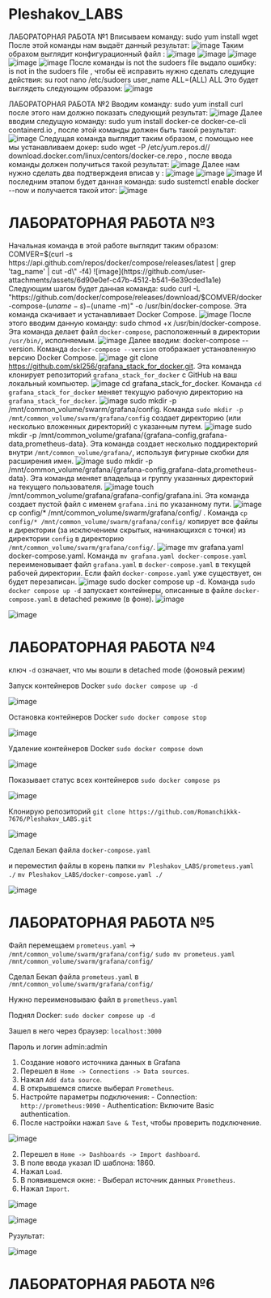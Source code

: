 # Pleshakov_LABS
ЛАБОРАТОРНАЯ РАБОТА №1
Вписываем команду: sudo yum install wget
После этой команды нам выдаёт данный результат: ![image](https://github.com/user-attachments/assets/cbce68f3-ab86-43de-ba8e-9ae198713fc8)
Таким обрахом выглядит конфигурационный файл : ![image](https://github.com/user-attachments/assets/823cb8e7-9dd9-414c-94fd-f648e658aaa6)  ![image](https://github.com/user-attachments/assets/2f773f46-0856-48a6-9483-97e952588a46)
![image](https://github.com/user-attachments/assets/4a29581b-1b58-4a9e-8f1e-c82247c320d8)  ![image](https://github.com/user-attachments/assets/f41fb20b-52e2-4b49-a380-039b079d2812)  ![image](https://github.com/user-attachments/assets/312f6e86-201c-4231-b618-c9b554d37bc2)
После команды is not the sudoers file выдало ошибку: is not in the sudoers file , чтобы её исправить нужно сделать следущие действия: 
su root 
nano /etc/sudoers
user_name ALL=(ALL)  ALL
Это будет выглядеть следующим образом: ![image](https://github.com/user-attachments/assets/87e82803-eb44-4507-a357-59e6404253f4)

ЛАБОРАТОРНАЯ РАБОТА №2
Вводим команду: sudo yum install curl после этого нам должно показать следующий результат: ![image](https://github.com/user-attachments/assets/d521358c-0019-47d2-8dc8-b84cc2e8e53c)
Далее вводим следущую команду: sudo yum install docker-ce docker-ce-cli containerd.io , после этой команды должен быть такой результат: ![image](https://github.com/user-attachments/assets/a172622a-2118-40ac-b81c-1818b16aa194)
Следущая команда выглядит таким образом, с помощью нее мы устанавливаем докер: sudo wget -P /etc/yum.repos.d// download.docker.com/linux/centors/docker-ce.repo , после ввода команды должен получиться такой результат: ![image](https://github.com/user-attachments/assets/a075d0ff-c468-4a37-9337-d2de4b6d6780)
Далее нам нужно сделать два подтверждеия вписав y : ![image](https://github.com/user-attachments/assets/9e81c2dd-9d7f-4e15-bb78-c3c462076fc4)  ![image](https://github.com/user-attachments/assets/097da198-315a-4803-b965-51cda814b33a)
![image](https://github.com/user-attachments/assets/a74d3215-128f-473c-a8de-0273f660a089)
И последним этапом будет данная команда: sudo sustemctl enable docker --now и получается такой итог: ![image](https://github.com/user-attachments/assets/edb3bb69-ce7c-4cd8-9c32-6a443aa74203)

# ЛАБОРАТОРНАЯ РАБОТА №3
Начальная команда в этой работе выглядит таким образом: COMVER=$(curl -s https://api.github.com/repos/docker/compose/releases/latest | grep 'tag_name' | cut -d\" -f4)
![image](https://github.com/user-attachments/assets/6d90e0ef-c47b-4512-b541-6e39cded1a1e)
Следующим шагом будет данная команда: sudo curl -L "https://github.com/docker/compose/releases/download/$COMVER/docker-compose-$(uname -s)-$(uname -m)" -o /usr/bin/docker-compose. Эта команда скачивает и устанавливает Docker Compose.
![image](https://github.com/user-attachments/assets/15d11908-38ed-4397-9287-be36f449a39c)
После этого вводим данную команду: sudo chmod +x /usr/bin/docker-compose. Эта команда делает файл `docker-compose`, расположенный в директории `/usr/bin/`, исполняемым.
![image](https://github.com/user-attachments/assets/e817e4b6-d1d0-473b-828d-3c1f711cb932)
Далее вводим: docker-compose --version. Команда `docker-compose --version` отображает установленную версию Docker Compose.
![image](https://github.com/user-attachments/assets/342e0675-be83-4b9f-a41f-ac3747484fa0)
git clone https://github.com/skl256/grafana_stack_for_docker.git. Эта команда клонирует репозиторий `grafana_stack_for_docker` с GitHub на ваш локальный компьютер.
![image](https://github.com/user-attachments/assets/7f98568c-5106-4dcc-b831-16b367e8ec19)
cd grafana_stack_for_docker. Команда `cd grafana_stack_for_docker` меняет текущую рабочую директорию на `grafana_stack_for_docker`.
![image](https://github.com/user-attachments/assets/f35d4b8d-2729-4470-b683-fb388dbf7c13)
sudo mkdir -p /mnt/common_volume/swarm/grafana/config. Команда `sudo mkdir -p /mnt/common_volume/swarm/grafana/config` создает директорию (или несколько вложенных директорий) с указанным путем.
![image](https://github.com/user-attachments/assets/0c5537e8-c281-44b5-9b41-1688b6610278)
sudo mkdir -p /mnt/common_volume/grafana/{grafana-config,grafana-data,prometheus-data}. Эта команда создает несколько поддиректорий внутри `/mnt/common_volume/grafana/`, используя фигурные скобки для расширения имен. 
![image](https://github.com/user-attachments/assets/a050b40a-3f11-4a1b-b3f5-5440e35e94e7)
sudo mkdir -p /mnt/common_volume/grafana/{grafana-config,grafana-data,prometheus-data}. Эта команда меняет владельца и группу указанных директорий на текущего пользователя. 
![image](https://github.com/user-attachments/assets/6b493efe-e2e2-46e5-a4fc-05b02a581ca8)
touch /mnt/common_volume/grafana/grafana-config/grafana.ini. Эта команда создает пустой файл с именем `grafana.ini` по указанному пути.
![image](https://github.com/user-attachments/assets/8cb396a8-f9de-40ac-abe5-693dfd93efbf)
cp config/* /mnt/common_volume/swarm/grafana/config/ . Команда `cp config/* /mnt/common_volume/swarm/grafana/config/` копирует все файлы и директории (за исключением скрытых, начинающихся с точки) из директории `config` в директорию `/mnt/common_volume/swarm/grafana/config/`.
![image](https://github.com/user-attachments/assets/43c3ea02-fb51-4129-8c0e-add6e32ac736)
mv grafana.yaml docker-compose.yaml. Команда `mv grafana.yaml docker-compose.yaml` переименовывает файл `grafana.yaml` в `docker-compose.yaml` в текущей рабочей директории. Если файл `docker-compose.yaml` уже существует, он будет перезаписан.
![image](https://github.com/user-attachments/assets/66ce9fca-14cc-4e95-8c22-6a1369f8ef4a) 
sudo docker compose up -d. Команда `sudo docker compose up -d` запускает контейнеры, описанные в файле `docker-compose.yaml` в detached режиме (в фоне).
![image](https://github.com/user-attachments/assets/bb05b3c4-bef5-4589-a481-3df0d46c020b)   

![image](https://github.com/user-attachments/assets/51ff6d94-cae1-4343-a4f8-ed24349d79da)

# ЛАБОРАТОРНАЯ РАБОТА №4
ключ `-d` означает, что мы вошли в detached mode (фоновый режим)

Запуск контейнеров Docker
`sudo docker compose up -d`

![image](https://github.com/user-attachments/assets/58db6358-b995-4730-b5bf-ddae0d5c778e)


Остановка контейнеров Docker
`sudo docker compose stop`

![image](https://github.com/user-attachments/assets/411e3b32-7b15-4562-b8f7-826dee36f0d8)


Удаление контейнеров Docker
`sudo docker compose down`

![image](https://github.com/user-attachments/assets/279e9b6a-2b78-4ec5-baa4-df13bd8c4dc1)


Показывает статус всех контейнеров
`sudo docker compose ps`

![image](https://github.com/user-attachments/assets/ef1e0e77-9583-4f6c-8260-f351f5745c00)

Клонирую репозиторий 
`git clone https://github.com/Romanchikkk-7676/Pleshakov_LABS.git`

![image](https://github.com/user-attachments/assets/8a0127ae-a898-4880-b8e9-d60658074877)

Сделал Бекап файла `docker-compose.yaml`

и переместил файлы в корень папки
`mv Pleshakov_LABS/prometeus.yaml ./`
`mv Pleshakov_LABS/docker-compose.yaml ./`

![image](https://github.com/user-attachments/assets/240d3829-3199-41d9-aedf-2929e26266f2)


# ЛАБОРАТОРНАЯ РАБОТА №5

Файл перемещаем `prometeus.yaml` -> `/mnt/common_volume/swarm/grafana/config/`
`sudo mv prometeus.yaml /mnt/common_volume/swarm/grafana/config/`

Сделал Бекап файла `prometeus.yaml` в `/mnt/common_volume/swarm/grafana/config/`

Нужно переименовываю файл в `prometheus.yaml`

Поднял Docker:
`sudo docker compose up -d`

Зашел в него через браузер:
`localhost:3000`

Пароль и логин
admin:admin

1. Создание нового источника данных в Grafana
  1. Перешел в `Home -> Connections -> Data sources`.
  2. Нажал `Add data source`.
  3. В открывшемся списке выберал `Prometheus`.
  4. Настройте параметры подключения:
    - Connection: `http://prometheus:9090`
    - Authentication: Включите Basic authentication.
  5. После настройки нажал `Save & Test`, чтобы проверить подключение.

![image](https://github.com/user-attachments/assets/678bc0da-5504-4b96-b0ce-1c8d1a587535)

2. Перешел в `Home -> Dashboards -> Import dashboard`.
  1. В поле ввода указал ID шаблона: 1860.
  2. Нажал `Load`.
  3. В появившемся окне:
    - Выберал источник данных `Prometheus`.
  4. Нажал `Import`.

![image](https://github.com/user-attachments/assets/e88f8ed7-88b8-475f-a441-599c27c38a19)

![image](https://github.com/user-attachments/assets/847cda23-3b2a-4f4f-92b6-d29f86b6f705)


Рузультат:

![image](https://github.com/user-attachments/assets/deb04a08-d785-44ee-af57-5a51319ef6fa)


# ЛАБОРАТОРНАЯ РАБОТА №6

